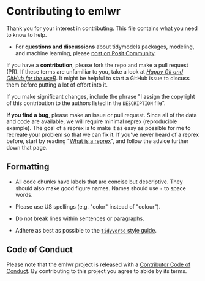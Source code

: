 # Contributing to emlwr

Thank you for your interest in contributing. This file contains what you need to know to help. 

- For __questions and discussions__ about tidymodels packages, modeling, and machine learning, please [post on Posit Community](https://rstd.io/tidymodels-community).

If you have a __contribution__, please fork the repo and make a pull request (PR). If these terms are unfamiliar to you, take a look at [_Happy Git and GitHub for the useR_](https://happygitwithr.com/). It might be helpful to start a GitHub issue to discuss them before putting a lot of effort into it. 

If you make significant changes, include the phrase "I assign the copyright of this contribution to the authors listed in the `DESCRIPTION` file".

__If you find a bug__, please make an issue or pull request. Since all of the data and code are available, we will require minimal reprex (reproducible example). The goal of a reprex is to make it as easy as possible for me to recreate your problem so that we can fix it. If you've never heard of a reprex before, start by reading "[What is a reprex](https://github.com/tidyverse/reprex#what-is-a-reprex)", and follow the advice further down that page. 

## Formatting

 * All code chunks have labels that are concise but descriptive. They should also make good figure names. Names should use `-` to space words.
 
 * Please use US spellings (e.g. "color" instead of "colour"). 
 
 * Do not break lines within sentences or paragraphs. 
 
 * Adhere as best as possible to the [`tidyverse` style guide](https://style.tidyverse.org/). 
 
## Code of Conduct

Please note that the emlwr project is released with a [Contributor Code of Conduct](CODE_OF_CONDUCT.md). By contributing to this project you agree to abide by its terms.
